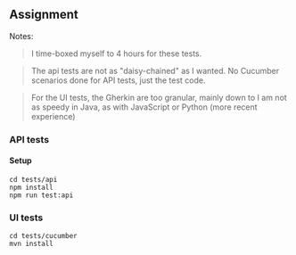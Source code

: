## Assignment

Notes: 
> I time-boxed myself to 4 hours for these tests. 

> The api tests are not as "daisy-chained" as I wanted. 
> No Cucumber scenarios done for API tests, just the test code.

> For the UI tests, the Gherkin are too granular, mainly down to I am not as speedy in Java, as with JavaScript or Python (more recent experience)

### API tests

#### Setup

```
cd tests/api
npm install
npm run test:api
```

### UI tests

```
cd tests/cucumber
mvn install
```
